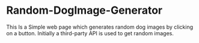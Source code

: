 # Random-DogImage-Generator

 
This Is a Simple web page which generates random dog images by clicking on a button. 
Initially a third-party API is used to get random images. 



